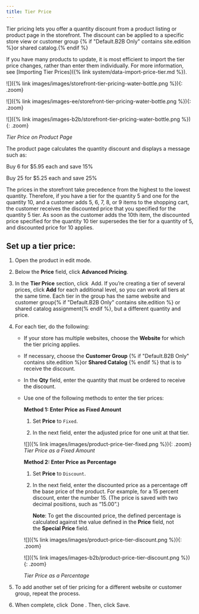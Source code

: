 ```yaml
---
title: Tier Price
---
```


Tier pricing lets you offer a quantity discount from a product listing or product page in the storefront. The discount can be applied to a specific store view or customer group {% if "Default.B2B Only" contains site.edition %}or shared catalog.{% endif %}

If you have many products to update, it is most efficient to import the tier price changes, rather than enter them individually. For more information, see [Importing Tier Prices]({% link system/data-import-price-tier.md %}).

<!--{% if "Default.CE Only" contains site.edition %}-->

![]({% link images/images/storefront-tier-pricing-water-bottle.png %}){: .zoom}
<!--{% endif %}-->

<!--{% if "Default.EE Only" contains site.edition %}-->

![]({% link images/images-ee/storefront-tier-pricing-water-bottle.png %}){: .zoom}
<!--{% endif %}-->

<!--{% if "Default.B2B Only" contains site.edition %}-->

![]({% link images/images-b2b/storefront-tier-pricing-water-bottle.png %}){: .zoom}
<!--{% endif %}-->

_Tier Price on Product Page_

The product page calculates the quantity discount and displays a message such as:

<!--{% if "Default.CE Only,Default.EE Screenshot" contains site.edition %}-->

Buy 6 for $5.95 each and save 15%
<!--{% endif %}-->

<!--{% if "Default.B2B Only" contains site.edition %}-->

Buy 25 for $5.25 each and save 25%
<!--{% endif %}-->

The prices in the storefront take precedence from the highest to the lowest quantity. Therefore, if you have a tier for the quantity 5 and one for the quantity 10, and a customer adds 5, 6, 7, 8, or 9 items to the shopping cart, the customer receives the discounted price that you specified for the quantity 5 tier. As soon as the customer adds the 10th item, the discounted price specified for the quantity 10 tier supersedes the tier for a quantity of 5, and discounted price for 10 applies.

## Set up a tier price:

1. Open the product in edit mode.

1. Below the **Price** field, click **Advanced Pricing**.

1. In the **Tier Price** section, click <span class="btn"> Add</span>. If you’re creating a tier of several prices, click **Add** for each additional level, so you can work all tiers at the same time. Each tier in the group has the same website and customer group{% if "Default.B2B Only" contains site.edition %} or shared catalog assignment{% endif %}, but a different quantity and price.

1. For each tier, do the following:

    - If your store has multiple websites, choose the **Website** for which the tier pricing applies.

    - If necessary, choose the **Customer Group** {% if "Default.B2B Only" contains site.edition %}or **Shared Catalog** {% endif %} that is to receive the discount.

    - In the **Qty** field, enter the quantity that must be ordered to receive the discount.

    - Use one of the following methods to enter the tier prices:

        **Method 1: Enter Price as Fixed Amount**

        1. Set **Price** to `Fixed`.

        1. In the next field, enter the adjusted price for one unit at that tier.

        ![]({% link images/images/product-price-tier-fixed.png %}){: .zoom}
        _Tier Price as a Fixed Amount_

        **Method 2: Enter Price as Percentage**

        1. Set **Price** to `Discount`.

        1. In the next field, enter the discounted price as a percentage off the base price of the product. For example, for a 15 percent discount, enter the number 15. (The price is saved with two decimal positions, such as “15.00”.)

           **Note**: To get the discounted price, the defined percentage is calculated against the value defined in the **Price** field, not the **Special Price** field.

        <!--{% if "Default.CE Only,Default.EE Only" contains site.edition %}-->

        ![]({% link images/images/product-price-tier-discount.png %}){: .zoom}
        <!--{% endif %}-->

        <!--{% if "Default.B2B Only" contains site.edition %}-->

        ![]({% link images/images-b2b/product-price-tier-discount.png %}){: .zoom}
        <!--{% endif %}-->

        _Tier Price as a Percentage_

1. To add another set of tier pricing for a different website or customer group, repeat the process.

1. When complete, click <span class="btn"> Done </span>. Then, click <span class="btn">Save</span>.
